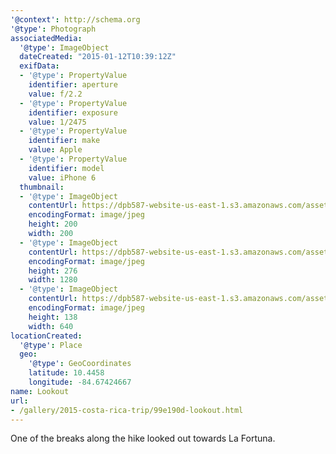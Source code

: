```yaml
---
'@context': http://schema.org
'@type': Photograph
associatedMedia:
  '@type': ImageObject
  dateCreated: "2015-01-12T10:39:12Z"
  exifData:
  - '@type': PropertyValue
    identifier: aperture
    value: f/2.2
  - '@type': PropertyValue
    identifier: exposure
    value: 1/2475
  - '@type': PropertyValue
    identifier: make
    value: Apple
  - '@type': PropertyValue
    identifier: model
    value: iPhone 6
  thumbnail:
  - '@type': ImageObject
    contentUrl: https://dpb587-website-us-east-1.s3.amazonaws.com/asset/gallery/2015-costa-rica-trip/99e190d-lookout~200x200.jpg
    encodingFormat: image/jpeg
    height: 200
    width: 200
  - '@type': ImageObject
    contentUrl: https://dpb587-website-us-east-1.s3.amazonaws.com/asset/gallery/2015-costa-rica-trip/99e190d-lookout~1280.jpg
    encodingFormat: image/jpeg
    height: 276
    width: 1280
  - '@type': ImageObject
    contentUrl: https://dpb587-website-us-east-1.s3.amazonaws.com/asset/gallery/2015-costa-rica-trip/99e190d-lookout~640w.jpg
    encodingFormat: image/jpeg
    height: 138
    width: 640
locationCreated:
  '@type': Place
  geo:
    '@type': GeoCoordinates
    latitude: 10.4458
    longitude: -84.67424667
name: Lookout
url:
- /gallery/2015-costa-rica-trip/99e190d-lookout.html
---
```


One of the breaks along the hike looked out towards La Fortuna.
